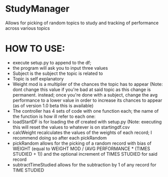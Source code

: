 # StudyManager
Allows for picking of random topics to study and tracking of performance across various topics
# HOW TO USE:
- execute setup.py to append to the df;
- the program will ask you to input three values
- Subject is the subject the topic is related to
- Topic is self explanatory
- Weight mod is a multiplier of the chances the topic has to appear (Note: dont change this value if you're bad at said topic as this change is permanent. instead; once you're done with a subject, change the avg performance to a lower value in order to increase its chances to appear (as of version 1.0 beta this is available)
- The controller has 4 sets of code with one function each; the name of the function is how ill refer to each one:
- loadStartDF is for loading the df created with setup.py (Note: executing this will reset the values to whatever is on startingdf.csv
- calcWeight recalculates the values of the weights of each record; I recommend doing so after each pickRandom
- pickRandom allows for the picking of a random record with bias of WEIGHT (equal to WEIGHT MOD / (AVG PERFORMANCE * (TIMES STUDIED + 1)) and the optional increment of TIMES STUDIED for said record
- subtractTimeStudied allows for the subtraction by 1 of any record for TIME STUDIED
